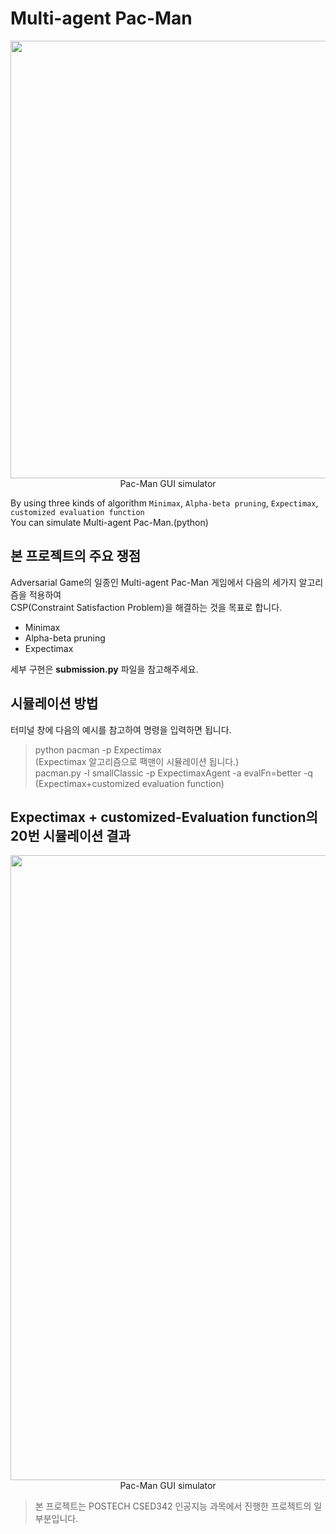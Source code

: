 # Multi-agent Pac-Man
<p align="center">
      <img src="https://user-images.githubusercontent.com/80669616/137313558-d2edb776-6b35-4c53-a9ff-14f405cb2db4.png" width="700"><br>Pac-Man GUI simulator
</p>

By using three kinds of algorithm `Minimax`, `Alpha-beta pruning`, `Expectimax`, `customized evaluation function`  
You can simulate Multi-agent Pac-Man.(python)

## 본 프로젝트의 주요 쟁점

Adversarial Game의 일종인 Multi-agent Pac-Man 게임에서 다음의 세가지 알고리즘을 적용하여  
CSP(Constraint Satisfaction Problem)을 해결하는 것을 목표로 합니다.

- Minimax
- Alpha-beta pruning
- Expectimax

세부 구현은 **submission.py** 파일을 참고해주세요.

## 시뮬레이션 방법

터미널 창에 다음의 예시를 참고하여 명령을 입력하면 됩니다.
> python pacman -p Expectimax  
(Expectimax 알고리즘으로 팩맨이 시뮬레이션 됩니다.)  
> pacman.py -l smallClassic -p ExpectimaxAgent -a evalFn=better -q  
(Expectimax+customized evaluation function)    

## Expectimax + customized-Evaluation function의 20번 시뮬레이션 결과
<p align="center">
      <img src="https://user-images.githubusercontent.com/80669616/137313662-444605bf-f35f-4221-a473-82403f319d52.png" width="1000"><br>Pac-Man GUI simulator
</p>


> 본 프로젝트는 POSTECH CSED342 인공지능 과목에서 진행한 프로젝트의 일부분입니다.
